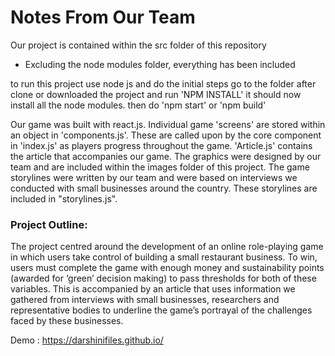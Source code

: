 # Notes From Our Team

Our project is contained within the src folder of this repository
 * Excluding the node modules folder, everything has been included
 
to run this project use node js and do the initial steps
go to the folder after clone or downloaded the project and run 'NPM INSTALL'
it should now install all the node modules. then do 'npm start' or 'npm build'

Our game was built with react.js. Individual game 'screens' are stored within an object in 'components.js'. These are called upon by the core component in 'index.js' as players progress throughout the game. 'Article.js' contains the article that accompanies our game. The graphics were designed by our team and are included within the images folder of this project. The game storylines were written by our team and were based on interviews we conducted with small businesses around the country. These storylines are included in "storylines.js".



### Project Outline:
The project centred around the development of an online role-playing game in which users take control of building a small restaurant business. To win, users must complete the game with enough money and sustainability points (awarded for ‘green’ decision making) to pass thresholds for both of these variables. This is accompanied by an article that uses information we gathered from interviews with small businesses, researchers and representative bodies to underline the game’s portrayal of the challenges faced by these businesses.

Demo : https://darshinifiles.github.io/

